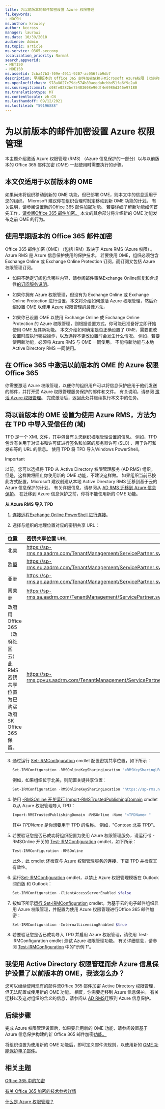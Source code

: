 ```yaml
---
title: 为以前版本的邮件加密设置 Azure 权限管理
f1.keywords:
- NOCSH
ms.author: krowley
author: kccross
manager: laurawi
ms.date: 10/30/2018
audience: Admin
ms.topic: article
ms.service: O365-seccomp
localization_priority: Normal
search.appverid:
- MET150
- MOE150
ms.assetid: 2cba47b3-f09e-4911-9207-ac056fcb9db7
description: 早期版本的 Office 365 邮件加密依赖于Microsoft Azure权限 (以前称为Windows Azure Active Directory权限管理) 。
ms.openlocfilehash: 978a8027c79de574b80aeedabcbbd51fa6f9e2a0
ms.sourcegitcommit: d08fe0282be75483608e96df4e6986d346e97180
ms.translationtype: MT
ms.contentlocale: zh-CN
ms.lasthandoff: 09/12/2021
ms.locfileid: "59196888"
---
```

# <a name="set-up-azure-rights-management-for-the-previous-version-of-message-encryption"></a>为以前版本的邮件加密设置 Azure 权限管理

本主题介绍激活 Azure 权限管理 (RMS) （Azure 信息保护的一部分）以与以前版本的 Office 365 邮件加密 (OME) 一起使用时需要执行的步骤。

## <a name="this-article-only-applies-to-the-previous-version-of-ome"></a>本文仅适用于以前版本的 OME

如果尚未将组织移动到新的 OME 功能，但已部署 OME，则本文中的信息适用于您的组织。 Microsoft 建议你在组织合理时制定移动到新 OME 功能的计划。 有关说明，请参阅[设置新的Office 365 邮件加密功能](set-up-new-message-encryption-capabilities.md)。 若要详细了解新功能如何首先工作，[请参阅Office 365 邮件加密。](ome.md) 本文的其余部分将介绍新的 OME 功能发布之前 OME 的行为。

## <a name="prerequisites-for-using-the-previous-version-of-office-365-message-encryption"></a>使用早期版本的 Office 365 邮件加密
<a name="warmprereqs"> </a>

Office 365 邮件加密 (OME) （包括 IRM）取决于 Azure RMS (Azure 权限) 。 Azure RMS 是 Azure 信息保护使用的保护技术。 若要使用 OME，组织必须包含 Exchange Online 或 Exchange Online Protection 订阅，而订阅又包括 Azure 权限管理订阅。
  
- 如果不确定订阅包含哪些内容，请参阅邮件策略Exchange Online恢复和合规性[的订阅服务说明](/office365/servicedescriptions/exchange-online-service-description/message-policy-and-compliance)。

- 如果你拥有 Azure 权限管理，但没有为 Exchange Online 或 Exchange Online Protection 进行设置，本文将介绍如何激活 Azure 权限管理，然后介绍设置 OME 以使用 Azure 权限管理的最佳方法。

- 如果你已设置 OME 以使用 Exchange Online 或 Exchange Online Protection 的 Azure 权限管理，则根据设置方式，你可能已准备好立即开始使用 OME 及其新功能。 本文介绍如何确定是否正确设置了 OME、需要更改设置时应执行哪些操作，以及选择不更改设置时会发生什么情况。 例如，若要使用新功能，必须将 Azure RMS 与 OME 一同使用。 不能将新功能与本地 Active Directory RMS 一同使用。

## <a name="activate-azure-rights-management-for--the-previous-version-of-ome-in-office-365"></a>在 Office 365 中激活以前版本的 OME 的 Azure 权限Office 365

你需要激活 Azure 权限管理，以便你的组织用户可以将信息保护应用于他们发送的邮件，并打开受 Azure 权限管理服务保护的邮件和文件。 有关说明，请参阅 [激活 Azure 权限管理](/azure/information-protection/activate-service)。 完成激活后，返回此处并继续执行本文中的任务。
  
## <a name="set-up-the-previous-version-of-ome-to-use-azure-rms-by-importing-trusted-publishing-domains-tpds"></a>将以前版本的 OME 设置为使用 Azure RMS，方法为在 TPD 中导入受信任的 (域) 

TPD 是一个 XML 文件，其中包含有关您组织权限管理设置的信息。 例如，TPD 包含有关用于对证书和许可证进行签名和加密的服务器许可 (SLC) 、用于许可和发布等的 URL 的信息。 使用 TPD 将 TPD 导入Windows PowerShell。
  
> [!IMPORTANT]
> 以前，您可以选择将 TPD 从 Active Directory 权限管理服务 (AD RMS) 组织。 但是，这样做将阻止你使用新的 OME 功能，不建议这样做。 如果组织当前已按此方式配置，Microsoft 建议创建从本地 Active Directory RMS 迁移到基于云的 Azure 信息保护的计划。 有关详细信息，请参阅从 [AD RMS 迁移到 Azure 信息保护](/information-protection/plan-design/migrate-from-ad-rms-to-azure-rms)。 在迁移到 Azure 信息保护之前，你将不能使用新的 OME 功能。
  
 **从 Azure RMS 导入 TPD**
  
1. [连接远程Exchange Online PowerShell 进行连接](/powershell/exchange/connect-to-exchange-online-powershell)。

2. 选择与组织的地理位置对应的密钥共享 URL：

|**位置**|**密钥共享位置 URL**|
|:-----|:-----|
|北美  <br/> |https://sp-rms.na.aadrm.com/TenantManagement/ServicePartner.svc  <br/> |
|欧盟  <br/> |https://sp-rms.eu.aadrm.com/TenantManagement/ServicePartner.svc  <br/> |
|亚洲  <br/> |https://sp-rms.ap.aadrm.com/TenantManagement/ServicePartner.svc  <br/> |
|南美洲  <br/> |https://sp-rms.sa.aadrm.com/TenantManagement/ServicePartner.svc  <br/> |
|政府用 Office 365（政府社区云）  <br/> 此 RMS 密钥共享位置为已购买政府 SK Office 365保留。  <br/> |https://sp-rms.govus.aadrm.com/TenantManagement/ServicePartner.svc  <br/> |
  
3. 通过运行 [Set-IRMConfiguration](/powershell/module/exchange/set-irmconfiguration) cmdlet 配置密钥共享位置，如下所示： 

   ```powershell
   Set-IRMConfiguration -RMSOnlineKeySharingLocation "<RMSKeySharingURL >"
   ```
  
   例如，如果组织位于北美，则配置关键共享位置：

   ```powershell
   Set-IRMConfiguration -RMSOnlineKeySharingLocation "https://sp-rms.na.aadrm.com/TenantManagement/ServicePartner.svc"
   ```

4. 使用 [-RMSOnline 开关运行 Import-RMSTrustedPublishingDomain](/powershell/module/exchange/import-rmstrustedpublishingdomain) cmdlet 以从 Azure 权限管理导入 TPD： 

   ```powershell
   Import-RMSTrustedPublishingDomain -RMSOnline -Name "<TPDName> "
   ```

   其中  *TPDName*  是你想要用于 TPD 的名称。 例如，"Contoso 北美 TPD"。 

5. 若要验证您是否已成功将组织配置为使用 Azure 权限管理服务，请运行带 -RMSOnline 开关的 [Test-IRMConfiguration](/powershell/module/exchange/test-irmconfiguration) cmdlet，如下所示：

   ```powershell
   Test-IRMConfiguration -RMSOnline
   ```

   此外，此 cmdlet 还检查与 Azure 权限管理服务的连接、下载 TPD 并检查其有效性。

6. 运行[Set-IRMConfiguration](/powershell/module/exchange/set-irmconfiguration) cmdlet，以禁止 Azure 权限管理模板在 Outlook 网页版 和 Outlook： 

   ```powershell
   Set-IRMConfiguration -ClientAccessServerEnabled $false
   ```

7. 按如下所示[运行 Set-IRMConfiguration](/powershell/module/exchange/set-irmconfiguration) cmdlet，为基于云的电子邮件组织启用 Azure 权限管理，并配置为使用 Azure 权限管理进行Office 365 邮件加密：

   ```powershell
   Set-IRMConfiguration -InternalLicensingEnabled $true
   ```

8. 若要验证您是否已成功导入 TPD 并启用 Azure 权限管理，请使用 Test-IRMConfiguration cmdlet 测试 Azure 权限管理功能。 有关详细信息，请参阅 [Test-IRMConfiguration](/powershell/module/exchange/test-irmconfiguration) 中的"示例 1"。

## <a name="i-have-the-previous-version-of-ome-set-up-with-active-directory-rights-management-not-azure-information-protection-what-do-i-do"></a>我使用 Active Directory 权限管理而非 Azure 信息保护设置了以前版本的 OME，我该怎么办？
<a name="importTPDs"> </a>

您可以继续使用现有的邮件流Office 365 邮件加密 Active Directory 权限管理，但无法配置或使用新的 OME 功能。 相反，你需要迁移到 Azure 信息保护。 有关迁移以及这对组织的含义的信息，请参阅从 [AD RMS](/information-protection/deploy-use/prepare-environment-adrms)迁移到 Azure 信息保护。
  
## <a name="next-steps"></a>后续步骤
<a name="importTPDs"> </a>

完成 Azure 权限管理设置后，如果要启用新的 OME 功能，请参阅设置基于 Azure 信息保护构建的新 Office 365 邮件加密[功能。](./set-up-new-message-encryption-capabilities.md)
  
将组织设置为使用新的 OME 功能后，即可定义邮件流规则，以使用新的 [OME 功能保护电子邮件](define-mail-flow-rules-to-encrypt-email.md)。
  
## <a name="related-topics"></a>相关主题
<a name="importTPDs"> </a>

[Office 365 中的加密](encryption.md)
  
[有关 Office 365 加密的技术参考详情](technical-reference-details-about-encryption.md)
  
[什么是 Azure 权限管理？](/information-protection/understand-explore/what-is-azure-rms)
